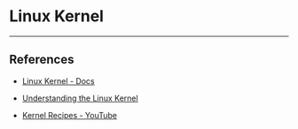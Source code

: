 # Linux Kernel

---

## References

* [Linux Kernel - Docs](https://www.kernel.org/doc/html/latest/index.html)

* [Understanding the Linux Kernel](https://doc.lagout.org/operating%20system%20/linux/Understanding%20Linux%20Kernel.pdf)

* [Kernel Recipes - YouTube](https://www.youtube.com/c/Hupstream/playlists)